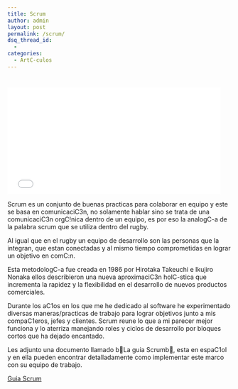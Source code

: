 ```yaml
---
title: Scrum
author: admin
layout: post
permalink: /scrum/
dsq_thread_id:
  - 
categories:
  - ArtC-culos
---
```

# 

<iframe src="//giphy.com/embed/zKdm65PTYqvhm?html5=true" width="480" height="240" frameBorder="0" webkitAllowFullScreen mozallowfullscreen allowFullScreen></iframe>

Scrum es un conjunto de buenas practicas para colaborar en equipo y este se basa en comunicaciC3n, no solamente hablar sino se trata de una comunicaciC3n orgC!nica dentro de un equipo, es por eso la analogC-a de la palabra scrum que se utiliza dentro del rugby.


Al igual que en el rugby un equipo de desarrollo son las personas que la integran, que estan conectadas y al mismo tiempo comprometidas en lograr un objetivo en comC:n.

Esta metodologC-a fue creada en 1986 por Hirotaka Takeuchi e Ikujiro Nonaka ellos describieron una nueva aproximaciC3n holC-stica que incrementa la rapidez y la flexibilidad en el desarrollo de nuevos productos comerciales.

Durante los aC1os en los que me he dedicado al software he experimentado diversas maneras/practicas de trabajo para lograr objetivos junto a mis compaC1eros, jefes y clientes. Scrum reune lo que a mi parecer mejor funciona y lo aterriza manejando roles y ciclos de desarrollo por bloques cortos que ha dejado encantado.

Les adjunto una documento llamado b La guia Scrumb , esta en espaC1ol y en ella pueden encontrar detalladamente como implementar este marco con su equipo de trabajo.

[Guia Scrum][4]

 [4]: http://eliezerdiaz.com/wp-content/uploads/2012/02/Scrum-Guide-ES.pdf